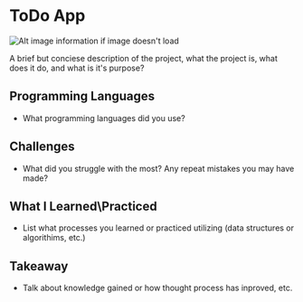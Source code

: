 # ToDo App

![Alt image information if image doesn't load](/Images/)

A brief but conciese description of the project, what the project is, what does it do, and what is it's purpose?

## Programming Languages

- What programming languages did you use?

## Challenges

- What did you struggle with the most? Any repeat mistakes you may have made?

## What I Learned\Practiced

- List what processes you learned or practiced utilizing (data structures or algorithims, etc.)

## Takeaway

- Talk about knowledge gained or how thought process has inproved, etc.
